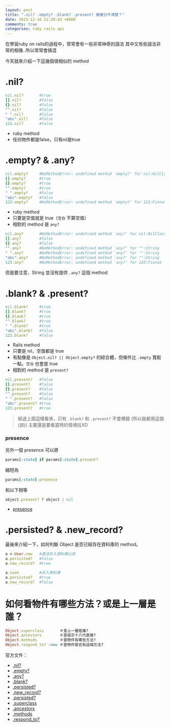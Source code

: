 ```yaml
---
layout: post
title: ".nil? .empty? .blank? .present? 傻傻分不清楚？"
date: 2015-12-16 21:29:43 +0800
comments: true
categories: ruby rails api
---
```


在學習ruby on rails的過程中，常常會有一些非常神奇的語法
其中又有些語法非常的相像..所以常常會搞混

今天就來介紹一下這幾個很相似的 method

<!-- more -->

# .nil?

```ruby
nil.nil?       #true
[].nil?        #false
{}.nil?        #false
"".nil?        #false
" ".nil?       #false
"abc".nil?     #false
123.nil?       #false
```
* ruby method
* 任何物件都是false，只有nil是true

# .empty? & .any?

```ruby
nil.empty?     #NoMethodError: undefined method `empty?' for nil:NilClass
[].empty?      #true
{}.empty?      #true
"".empty?      #true
" ".empty?     #false
"abc".empty?   #false
123.empty?     #NoMethodError: undefined method `empty?' for 123:Fixnum
```

* ruby method
* 只要是空值就是 true（`空白` 不算空值）
* 相對的 method 是 `any?`

```ruby
nil.any?       #NoMethodError: undefined method `any?' for nil:NilClass
[].any?        #false
{}.any?        #false
"".any?        #NoMethodError: undefined method `any?' for "":String
" ".any?       #NoMethodError: undefined method `any?' for "":String
"abc".any?     #NoMethodError: undefined method `any?' for "":String
123.any?       #NoMethodError: undefined method `any?' for 123:Fixnum
```
但是要注意，String 並沒有提供 `.any?` 這個 method

# .blank? & .present?

```ruby
nil.blank?     #true
[].blank?      #true
{}.blank?      #true
"".blank?      #true
" ".blank?     #true
"abc".blank?   #false
123.blank?     #false
```

* Rails method
* 只要是 nil，空值都是 true
* 有點像是 `Object.nil? || Object.empty?` 的綜合體，但條件比 `.empty` 寬鬆一點，`空白` 也會是 true
* 相對的 method 是 `present?`

```ruby
nil.present?   #false
[].present?    #false
{}.present?    #false
"".present?    #false
" ".present?   #false
"abc".present? #true
123.present?   #true
```


>經過上面這樣看來，只有 `.blank?` 和 `.present?` 不會爆錯 (所以我都用這個(誤))
>主要還是要看當時的情境拉XD


### presence

另外一個 presence 可以將

```ruby
params[:state] if params[:state].present?
```
縮短為

```ruby
params[:state].presence
```

和以下相等

```ruby
object.present? ? object : nil
```

* [presence](https://apidock.com/rails/Object/presence)

# .persisted? & .new_record?

最後來介紹一下，如何判斷 Object 是否已經存在資料庫的 method。

```ruby
a = User.new   #還沒存入資料庫以前
a.persisted?   #false
a.new_record?  #true

a.save         #存入資料庫
a.persisted?   #true
a.new_record?  #false
```

# 如何看物件有哪些方法？或是上一層是誰？

```ruby
Object.superclass       ＃查上一層是誰?
Object.ancestors        ＃查祖宗十八代是誰?
Object.methods          ＃查物件有哪些方法?
Object.respond_to? :new ＃查物件是否有這個方法?
```


官方文件：

* [.nil?](http://apidock.com/ruby/Object/nil%3F)
* [.empty?](http://apidock.com/rails/ActiveRecord/Associations/CollectionProxy/empty%3F)
* [.any?](http://apidock.com/ruby/Enumerable/any%3F)
* [.blank?](http://apidock.com/rails/Object/blank%3F)
* [.persisted?](http://apidock.com/rails/Object/present%3F)
* [.new_record?](http://apidock.com/rails/ActiveRecord/Base/new_record%3F)
* [.persisted?](http://apidock.com/rails/ActiveRecord/Persistence/persisted%3F)
* [.superclass](http://apidock.com/ruby/Class/superclass)
* [.ancestors](http://apidock.com/rails/ActiveRecord/Acts/Tree/InstanceMethods/ancestors)
* [.methods](http://apidock.com/ruby/Object/methods)
* [.respond_to?](http://apidock.com/ruby/Object/respond_to%3F)


